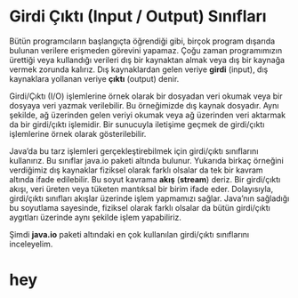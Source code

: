 # Girdi Çıktı (Input / Output) Sınıfları

Bütün programcıların başlangıçta öğrendiği gibi, birçok program dışarıda bulunan verilere erişmeden görevini yapamaz. Çoğu zaman programımızın ürettiği veya kullandığı verileri dış bir kaynaktan almak veya dış bir kaynağa vermek zorunda kalırız. Dış kaynaklardan gelen veriye **girdi** (input), dış kaynaklara yollanan veriye **çıktı** (output) denir.

Girdi/Çıktı (I/O) işlemlerine örnek olarak bir dosyadan veri okumak veya bir dosyaya veri yazmak verilebilir. Bu örneğimizde dış kaynak dosyadır. Aynı şekilde, ağ üzerinden gelen veriyi okumak veya ağ üzerinden veri aktarmak da bir girdi/çıktı işlemidir. Bir sunucuyla iletişime geçmek de girdi/çıktı işlemlerine örnek olarak gösterilebilir.

Java’da bu tarz işlemleri gerçekleştirebilmek için girdi/çıktı sınıflarını kullanırız. Bu sınıflar java.io paketi altında bulunur. Yukarıda birkaç örneğini verdiğimiz dış kaynaklar fiziksel olarak farklı olsalar da tek bir kavram altında ifade edilebilir. Bu soyut kavrama **akış** (**stream**) deriz. Bir girdi/çıktı akışı, veri üreten veya tüketen mantıksal bir birim ifade eder. Dolayısıyla, girdi/çıktı sınıfları akışlar üzerinde işlem yapmamızı sağlar. Java’nın sağladığı bu soyutlama sayesinde, fiziksel olarak farklı olsalar da bütün girdi/çıktı aygıtları üzerinde aynı şekilde işlem yapabiliriz.

Şimdi **java.io** paketi altındaki en çok kullanılan girdi/çıktı sınıflarını inceleyelim.

# hey

